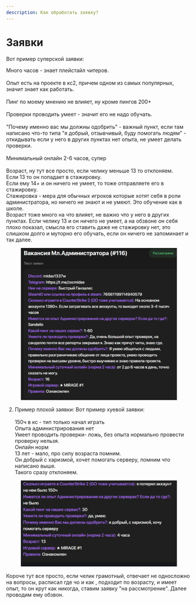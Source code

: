 ```yaml
---
description: Как обработать заявку?
---
```


# Заявки

Вот пример суперской заявки:&#x20;

Много часов - знает плейстайл читеров.\
\
Опыт есть на проекте в кс2, причем одном из самых популярных, значит знает как работать.\
\
Пинг по моему мнению не влияет, ну кроме пингов 200+\
\
Проверки проводить умеет -  значит его не надо обучать.\
\
"Почему именно вас мы должны одобрить" - важный пункт, если там написано что-то типа "я добрый, отзывчивый, буду помогать людям" - откидывать если у него в других пунктах нет опыта, не умеет делать проверки.\
\
Минимальный онлайн 2-6 часов, супер\
\
Возраст, ну тут все просто, если челику меньше 13 то отклоняем. \
Если 13 то он попадает в стажировку.\
Если ему 14+ и он ничего не умеет, то тоже отправляете его в стажировку.\
Стажировка - мера для обычных игроков которые хотят себя в роли администратора, но ничего не знают и не умеют. Это обучение как в школе.\
Возраст тоже много на что влияет, не важно что у него в других пунктах. Если челику 13 и он ничего не умеет, а на обзвоне он себя плохо показал, смысла его ставить даже не стажировку нет, это слишком долго и муторно его обучать, если он ничего не запоминает и так далее.

<figure><img src="../.gitbook/assets/image (4).png" alt=""><figcaption></figcaption></figure>

2. Пример плохой заявки: Вот пример хуевой заявки:\
   \
   150ч в кс - тип только начал играть\
   Опыта администрирования нет\
   Умеет проводить проверки- ложь, без опыта нормально провести проверку нельзя.\
   Онлайн норм \
   13 лет - мало, про силу возраста помним.\
   Он добрый с харизмой, хочет помогать серверу, помним что написано выше.\
   Такого сразу отклоняем.

<figure><img src="../.gitbook/assets/image (5).png" alt=""><figcaption></figcaption></figure>

Короче тут все просто, если челик грамотный, отвечает не односложно на вопросы, расписал где чо и как , подходит по возрасту, и имеет опыт, то он крут  как никогда, ставим заявку "на рассмотрение". Далее проводим ему обзвон.

